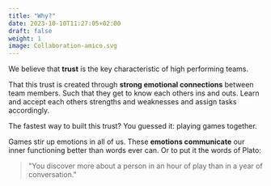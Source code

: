 ```yaml
---
title: "Why?"
date: 2023-10-10T11:27:05+02:00
draft: false
weight: 1
image: Collaboration-amico.svg
---
```


We believe that **trust** is the key characteristic of high performing teams.

That this trust is created through **strong emotional connections** between team members. Such that they get to know each others ins and outs. Learn and accept each others strengths and weaknesses and assign tasks accordingly.

The fastest way to built this trust? You guessed it: playing games together.

Games stir up emotions in all of us. These **emotions communicate** our inner functioning better than words ever can. Or to put it the words of Plato:

> "You discover more about a person in an hour of play than in a year of conversation."
